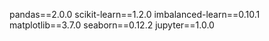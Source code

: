 pandas==2.0.0
scikit-learn==1.2.0
imbalanced-learn==0.10.1
matplotlib==3.7.0
seaborn==0.12.2
jupyter==1.0.0
